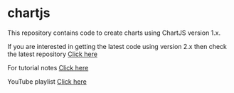 # chartjs

This repository contains code to create charts using ChartJS version 1.x.

If you are interested in getting the latest code using version 2.x then check the latest repository
[Click here](https://github.com/yusufshakeel/chartjs2)

For tutorial notes
[Click here](https://www.dyclassroom.com/chartjs/getting-started)

YouTube playlist
[Click here](https://www.youtube.com/watch?v=DhHeF7LKsyc&list=PLG6ePePp5vvZLVjT5mgyxBpkbNBpuAwq9)
